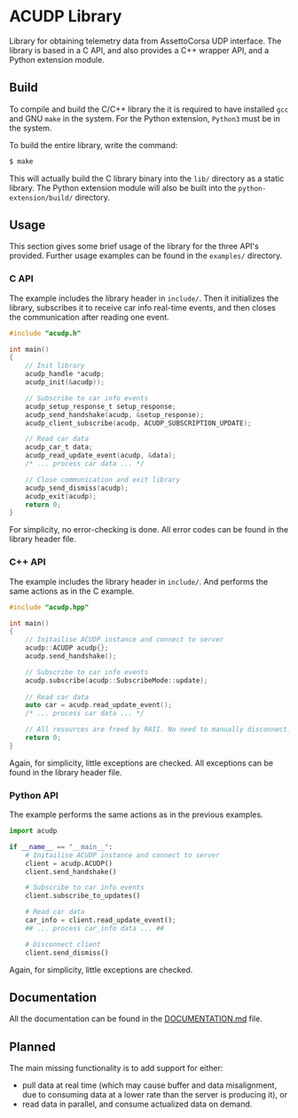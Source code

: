 # ACUDP Library
Library for obtaining telemetry data from AssettoCorsa UDP interface.
The library is based in a C API, and also provides a C++ wrapper API,
and a Python extension module.

## Build
To compile and build the C/C++ library the it is required to have installed `gcc` and GNU `make` in the system. For the Python extension, `Python3` must be in the system.

To build the entire library, write the command:
```bash
$ make
```
This will actually build the C library binary into the `lib/` directory as a static library. The Python extension module will also be built into the `python-extension/build/` directory.


## Usage
This section gives some brief usage of the library for the three API's provided. Further usage examples can be found in the `examples/` directory.

### C API
The example includes the library header in `include/`. Then it initializes the library, subscribes it to receive car info real-time events, and then closes the communication after reading one event.

```c
#include "acudp.h"

int main() 
{
    // Init library
    acudp_handle *acudp;
    acudp_init(&acudp));

    // Subscribe to car info events
    acudp_setup_response_t setup_response;
    acudp_send_handshake(acudp, &setup_response);
    acudp_client_subscribe(acudp, ACUDP_SUBSCRIPTION_UPDATE);

    // Read car data
    acudp_car_t data;
    acudp_read_update_event(acudp, &data);
    /* ... process car data ... */

    // Close communication and exit library
    acudp_send_dismiss(acudp);
    acudp_exit(acudp);
    return 0;
}
```

For simplicity, no error-checking is done. All error codes can be found in the library header file.

### C++ API
The example includes the library header in `include/`. And performs the same actions as in the C example.

```c++
#include "acudp.hpp"

int main() 
{
    // Initailise ACUDP instance and connect to server
    acudp::ACUDP acudp{};
    acudp.send_handshake();

    // Subscribe to car info events
    acudp.subscribe(acudp::SubscribeMode::update);
    
    // Read car data
    auto car = acudp.read_update_event();
    /* ... process car data ... */

    // All resources are freed by RAII. No need to manually disconnect.
    return 0;
}
```

Again, for simplicity, little exceptions are checked. All exceptions can be found in the library header file.

### Python API
The example performs the same actions as in the previous examples.

```python
import acudp

if __name__ == "__main__":
    # Initailise ACUDP instance and connect to server
    client = acudp.ACUDP()
    client.send_handshake()

    # Subscribe to car info events
    client.subscribe_to_updates()

    # Read car data
    car_info = client.read_update_event();
    ## ... process car_info data ... ##

    # Disconnect client
    client.send_dismiss()
```

Again, for simplicity, little exceptions are checked. 

## Documentation
All the documentation can be found in the [DOCUMENTATION.md](docs/DOCUMENTATION.md) file.

## Planned
The main missing functionality is to add support for either: 
* pull data at real time (which may cause buffer and data misalignment, due to consuming 
data at a lower rate than the server is producing it), or 
* read data in parallel, and consume actualized data on demand.
